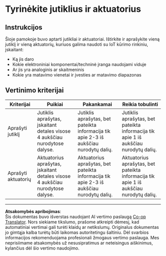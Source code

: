 <!--
CO_OP_TRANSLATOR_METADATA:
{
  "original_hash": "c5a568320b1159394108544807895337",
  "translation_date": "2025-08-28T20:10:38+00:00",
  "source_file": "1-getting-started/lessons/3-sensors-and-actuators/assignment.md",
  "language_code": "lt"
}
-->
# Tyrinėkite jutiklius ir aktuatorius

## Instrukcijos

Šioje pamokoje buvo aptarti jutikliai ir aktuatoriai. Ištirkite ir aprašykite vieną jutiklį ir vieną aktuatorių, kuriuos galima naudoti su IoT kūrimo rinkiniu, įskaitant:

* Ką jis daro
* Kokie elektroniniai komponentai/techninė įranga naudojami viduje
* Ar jis yra analoginis ar skaitmeninis
* Kokie yra matavimo vienetai ir įvesties ar matavimo diapazonas

## Vertinimo kriterijai

| Kriterijai | Puikiai | Pakankamai | Reikia tobulinti |
| ---------- | ------- | ---------- | ---------------- |
| Aprašyti jutiklį | Jutiklis aprašytas, įskaitant detales visose 4 aukščiau nurodytose dalyse. | Jutiklis aprašytas, bet pateikta informacija tik apie 2-3 iš aukščiau nurodytų dalių. | Jutiklis aprašytas, bet pateikta informacija tik apie 1 iš aukščiau nurodytų dalių. |
| Aprašyti aktuatorių | Aktuatorius aprašytas, įskaitant detales visose 4 aukščiau nurodytose dalyse. | Aktuatorius aprašytas, bet pateikta informacija tik apie 2-3 iš aukščiau nurodytų dalių. | Aktuatorius aprašytas, bet pateikta informacija tik apie 1 iš aukščiau nurodytų dalių. |

---

**Atsakomybės apribojimas**:  
Šis dokumentas buvo išverstas naudojant AI vertimo paslaugą [Co-op Translator](https://github.com/Azure/co-op-translator). Nors siekiame tikslumo, prašome atkreipti dėmesį, kad automatiniai vertimai gali turėti klaidų ar netikslumų. Originalus dokumentas jo gimtąja kalba turėtų būti laikomas autoritetingu šaltiniu. Dėl svarbios informacijos rekomenduojama profesionali žmogaus vertimo paslauga. Mes neprisiimame atsakomybės už nesusipratimus ar neteisingus aiškinimus, kylančius dėl šio vertimo naudojimo.